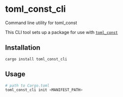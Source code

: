 # toml_const_cli
Command line utility for toml_const

This CLI tool sets up a package for use with [`toml_const`](https://crates.io/crates/toml_const)

## Installation
`cargo install toml_const_cli`

## Usage

```sh
# path to Cargo.toml
toml_const_cli init <MANIFEST_PATH>
```

